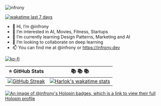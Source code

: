 <p align="left"> <img src="https://komarev.com/ghpvc/?username=infrony&label=Profile%20views&color=0e75b6&style=flat" alt="infrony" /> </p>

[![wakatime last 7 days](https://wakatime.com/badge/user/5f11a35f-92d0-4640-9332-0588312a5e22.svg)](https://wakatime.com/@5f11a35f-92d0-4640-9332-0588312a5e22)

- 👋 Hi, I’m @infrony
- 👀 I’m interested in AI, Movies, Fitness, Startups
- 🌱 I’m currently learning Design Patterns, Marketing and AI
- 💞️ I’m looking to collaborate on deep learning
- 📫 You can find me at @infrony or https://infrony.dev

[![ko-fi](https://ko-fi.com/img/githubbutton_sm.svg)](https://ko-fi.com/D1D3Q71T6)

:star: GitHub Stats         |  📚  📚  📚
:--------------------------:|:-------------------------: 
[![GitHub Streak](https://streak-stats.demolab.com?user=infrony&theme=dark)](https://git.io/streak-stats) | [![Harlok's wakatime stats](https://github-readme-stats.vercel.app/api/wakatime?username=infrony&theme=dark)](https://github.com/anuraghazra/github-readme-stats)

[![An image of @infrony's Holopin badges, which is a link to view their full Holopin profile](https://holopin.me/infrony)](https://holopin.io/@infrony)

<!---
infrony/infrony is a ✨ special ✨ repository because its `README.md` (this file) appears on your GitHub profile.
You can click the Preview link to take a look at your changes.
--->
